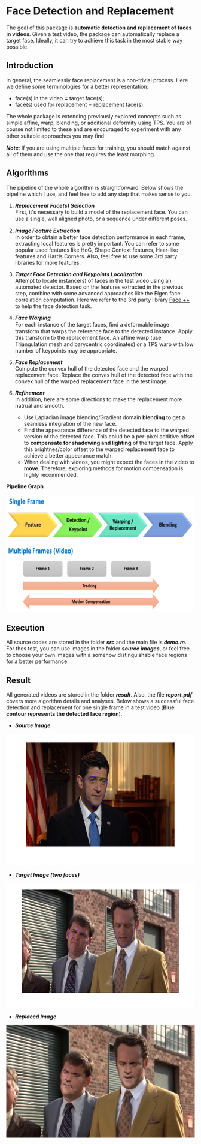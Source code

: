 # Face Detection and Replacement
The goal of this package is **automatic detection and replacement of faces in videos**. Given a test video, the package can automatically replace a target face. Ideally, it can try to achieve this task in the most stable way possible.       


Introduction
------------
In general, the seamlessly face replacement is a non-trivial process. Here we define some terminologies for a better representation:      
* face(s) in the video **=** target face(s);
* face(s) used for replacement **=** replacement face(s). 

The whole package is extending previously explored concepts such as simple affine, warp, blending, or additional deformity using TPS. You are of course not limited to these and are encouraged to experiment with any other suitable approaches you may ﬁnd.      

**_Note_**: If you are using multiple faces for training, you should match against all of them and use the one that requires the least morphing.


Algorithms
----------
The pipeline of the whole algorithm is straightforward. Below shows the pipeline which I use, and feel free to add any step that makes sense to you.

1. **_Replacement Face(s) Selection_**             
    First, it's necessary to build a model of the replacement face. You can use a single, well aligned photo, or a sequence under diﬀerent poses. 

2. **_Image Feature Extraction_**             
    In order to obtain a better face detection performance in each frame, extracting local features is pretty important. You can refer to some popular used features like HoG, Shape Context features, Haar-like features and Harris Corners. Also, feel free to use some 3rd party libraries for more features.
    
3. **_Target Face Detection and Keypoints Localization_**          
    Attempt to locate instance(s) of faces in the test video using an automated detector. Based on the features extracted in the previous step, combine with some advanced approaches like the Eigen face correlation computation. Here we refer to the 3rd party library [Face ++](https://www.faceplusplus.com.cn/) to help the face detection task.

4. **_Face Warping_**        
    For each instance of the target faces, ﬁnd a deformable image transform that warps the reference face to the detected instance. Apply this transform to the replacement face. An affine warp (use Triangulation mesh and barycentric coordinates) or a TPS warp with low number of keypoints may be appropriate. 

5. **_Face Replacement_**       
     Compute the convex hull of the detected face and the warped replacement face. Replace the convex hull of the detected face with the convex hull of the warped replacement face in the test image. 

6. **_Refinement_**       
    In addition, here are some directions to make the replacement more natrual and smooth.
    * Use Laplacian image blending/Gradient domain **blending** to get a seamless integration of the new face.
    * Find the appearance difference of the detected face to the warped version of the detected face. This colud be a per-pixel additive offset to **compensate for shadowing and lighting** of the target face. Apply this brightnes/color offset to the warped replacement face to achieve a better appearance match.
    * When dealing with videos, you might expect the faces in the video to **move**. Therefore, exploring methods for motion compensation is highly recommended.

**Pipeline Graph**
<div align=center>
 <img width="700" height="310" src="./source images/pipeline.png", alt="pipeline"/>
</div>



Execution
---------
All source codes are stored in the folder **_src_** and the main file is **_demo.m_**. For thes test, you can use images in the folder **_source images_**, or feel free to choose your own images with a somehow distinguishable face regions for a better performance. 


Result
------
All generated videos are stored in the folder **_result_**. Also, the file **_report.pdf_** covers more algorithm details and analyses. Below shows a successful face detection and replacement for one single frame in a test video (**Blue contour represents the detected face region**).

* **_Source Image_**
<div align=center>
 <img width="700" height="350" src="./result/im_source.png", alt="source face"/>
</div>

* **_Target Image (two faces)_**
<div align=center>
 <img width="650" height="330" src="./result/im_target.png", alt="target face"/>
</div>

* **_Replaced Image_**
<div align=center>
 <img width="550" height="300" src="./result/im_res.png", alt="result face"/>
</div>
